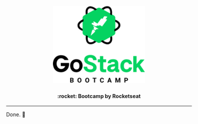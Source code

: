 <h1 align="center">
    <img alt="Aircnc" title="#delicinha" src=".github/gostack-bootcamp-9.png" width="250px" />
</h1>

<h4 align="center">
  :rocket: Bootcamp by Rocketseat
</h4>

---

Done. :wave: